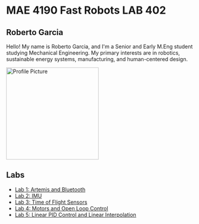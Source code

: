 # MAE 4190 Fast Robots LAB 402

## Roberto Garcia

Hello! My name is Roberto Garcia, and I'm a Senior and Early M.Eng student studying Mechanical Engineering. My primary interests are in robotics, sustainable energy systems, manufacturing, and human-centered design. 

<img width="248" alt="Profile Picture" src="IMG_3643.JPG">

## Labs

- [Lab 1: Artemis and Bluetooth](/Lab1)
- [Lab 2: IMU](/Lab2)
- [Lab 3: Time of Flight Sensors](/Lab3)
- [Lab 4: Motors and Open Loop Control](/Lab4)
- [Lab 5: Linear PID Control and Linear Interpolation](/Lab5)
